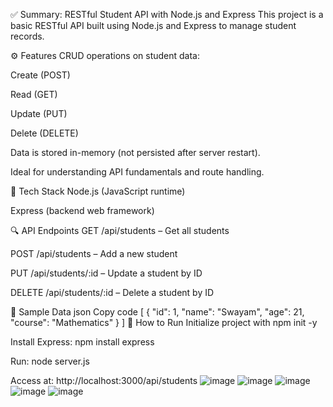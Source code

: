 ✅ Summary: RESTful Student API with Node.js and Express
This project is a basic RESTful API built using Node.js and Express to manage student records.

⚙️ Features
CRUD operations on student data:

Create (POST)

Read (GET)

Update (PUT)

Delete (DELETE)

Data is stored in-memory (not persisted after server restart).

Ideal for understanding API fundamentals and route handling.

🧱 Tech Stack
Node.js (JavaScript runtime)

Express (backend web framework)

🔍 API Endpoints
GET /api/students – Get all students

POST /api/students – Add a new student

PUT /api/students/:id – Update a student by ID

DELETE /api/students/:id – Delete a student by ID

🧪 Sample Data
json
Copy code
[
  {
    "id": 1,
    "name": "Swayam",
    "age": 21,
    "course": "Mathematics"
  }
]
🚀 How to Run
Initialize project with npm init -y

Install Express: npm install express

Run: node server.js

Access at: http://localhost:3000/api/students
![image](https://github.com/user-attachments/assets/9768f7c1-7892-4b79-b5a3-849fecca524f)
![image](https://github.com/user-attachments/assets/48ba8d7b-8e0b-4b26-9777-24c9ddfb5198)
![image](https://github.com/user-attachments/assets/87829861-dd80-4110-85f2-8f9f4bce6a5c)
![image](https://github.com/user-attachments/assets/0f31966b-d1a9-4815-8027-08a00d079978)
![image](https://github.com/user-attachments/assets/e2100bd8-3c14-4033-9700-d07bf998d70a)
